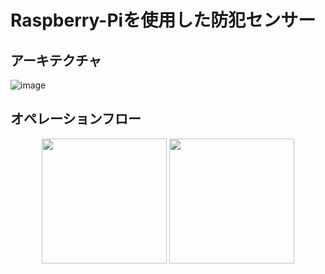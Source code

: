 # Raspberry-Piを使用した防犯センサー

## アーキテクチャ
![image](https://github.com/user-attachments/assets/670233fb-5753-466c-ac8c-d15b98273a3b)

## オペレーションフロー
<p align="center">
  <img src="https://github.com/user-attachments/assets/13f2bdc0-4d90-45fb-973b-03a4e31f59a4" width="200">
  <img src="https://github.com/user-attachments/assets/1877f090-a29d-40ed-a5fe-31ba123ca7bc" width="200">
</p>




